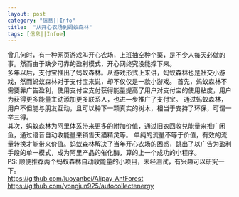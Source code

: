 ```yaml
---
layout: post
category: "信息||Info"
title:  "从开心农场到蚂蚁森林"
tags: [信息||Infoe]
---
```

曾几何时，有一种网页游戏叫开心农场，上班抽空种个菜，是不少人每天必做的事。然而由于缺少可靠的盈利模式，开心网终究没能撑下来。
<BR>
多年以后，支付宝推出了蚂蚁森林。从游戏形式上来讲，蚂蚁森林也是社交小游戏，然而蚂蚁森林对于支付宝来说，却不仅仅是一款小游戏。
首先，蚂蚁森林不需要靠广告盈利，使用支付宝支付获得能量提高了用户对支付宝的使用粘度，用户为获得更多能量主动添加更多联系人，也进一步推广了支付宝。
通过蚂蚁森林，用户不但能与朋友互动，且可以种下一颗真实的树木，相当于支持了环保，可谓一举三得。
<BR>
其次，蚂蚁森林为阿里体系带来更多的附加价值，通过旧衣回收兑能量来推广闲鱼，通过语音自动收能量来销售天猫精灵等。
单纯的流量不等于价值，有效的流量转换才能带来价值。蚂蚁森林解决了当年开心农场的困惑，跳出了以广告为盈利手段的单一模式，成为阿里产品的催化酶，算的上一个成功的小程序。
<BR>
PS: 顺便推荐两个蚂蚁森林自动收能量的小项目，未经测试，有兴趣可以研究一下。<BR>
https://github.com/luoyanbei/Alipay_AntForest <BR>
https://github.com/yongjun925/autocollectenergy
